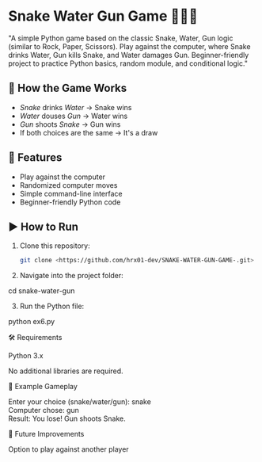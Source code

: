 
# Snake Water Gun Game 🐍💧🔫

"A simple Python game based on the classic Snake, Water, Gun logic (similar to Rock, Paper, Scissors). Play against the computer, where Snake drinks Water, Gun kills Snake, and Water damages Gun. Beginner-friendly project to practice Python basics, random module, and conditional logic."


## 📌 How the Game Works
- *Snake* drinks *Water* → Snake wins  
- *Water* douses *Gun* → Water wins  
- *Gun* shoots *Snake* → Gun wins  
- If both choices are the same → It's a draw  

## 🚀 Features
- Play against the computer  
- Randomized computer moves  
- Simple command-line interface  
- Beginner-friendly Python code  

## ▶ How to Run
1. Clone this repository:
   ```bash
   git clone <https://github.com/hrx01-dev/SNAKE-WATER-GUN-GAME-.git>

2. Navigate into the project folder:

cd snake-water-gun


3. Run the Python file:

python ex6.py



🛠 Requirements

Python 3.x


No additional libraries are required.

📖 Example Gameplay

Enter your choice (snake/water/gun): snake  
Computer chose: gun  
Result: You lose! Gun shoots Snake.

📌 Future Improvements


Option to play against another player


